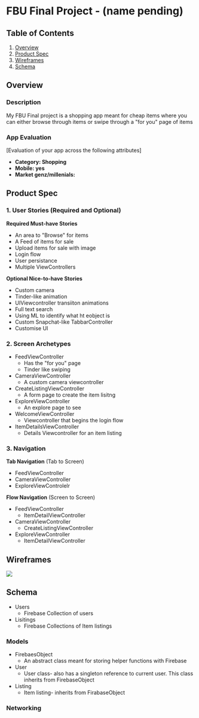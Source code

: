 # FBU Final Project - (name pending)

## Table of Contents
1. [Overview](#Overview)
1. [Product Spec](#Product-Spec)
1. [Wireframes](#Wireframes)
2. [Schema](#Schema)

## Overview
### Description
My FBU Final project is a shopping app meant for cheap items where you can either browse through items or swipe through a "for you" page of items

### App Evaluation
[Evaluation of your app across the following attributes]
- **Category: Shopping**
- **Mobile: yes**
- **Market genz/millenials:**

## Product Spec

### 1. User Stories (Required and Optional)

**Required Must-have Stories**

* An area to "Browse" for items
* A Feed of items for sale
* Upload items for sale with image
* Login flow
* User persistance
* Multiple ViewControllers

**Optional Nice-to-have Stories**

* Custom camera
* Tinder-like animation
* UIViewcontroller transiiton animations
* Full text search
* Using ML to identify what ht eobject is
* Custom Snapchat-like TabbarController 
* Customise UI

### 2. Screen Archetypes

* FeedViewController
   * Has the "for you" page
   * Tinder like swiping
* CameraViewController
   * A custom camera viewcontroller
* CreateListingViewController
    * A form page to create the item lisitng
* ExploreViewController
    * An explore page to see 
* WelcomeViewController
    * Viewcontroller that begins the login flow
* ItemDetailsViewController
    * Details Viewcontroller for an item listing

### 3. Navigation

**Tab Navigation** (Tab to Screen)

* FeedViewController
* CameraViewController
* ExploreViewControlelr

**Flow Navigation** (Screen to Screen)

* FeedViewController
   * ItemDetailViewController
* CameraViewController
   * CreateListingViewController
* ExploreViewController
    * ItemDetailViewController

## Wireframes
![](https://i.imgur.com/begKuL9.jpg)

## Schema 
* Users
    * Firebase Collection of users
* Lisitings
    * Firebase Collections of Item listings
### Models
* FirebaesObject
    * An abstract class meant for storing helper functions with Firebase
* User
    * User class- also has a singleton reference to current user. This class inherits from FirebaseObject
* Listing
    * Item listing- inherits from FirabaseObject
### Networking
